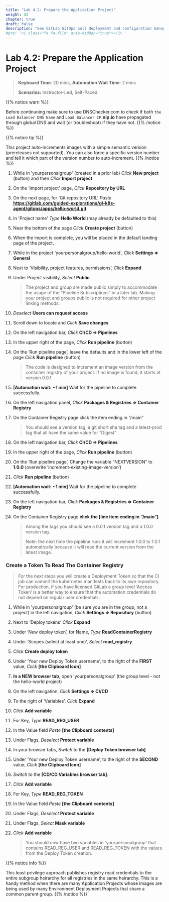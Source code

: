 ```yaml
---
title: "Lab 4.2: Prepare the Application Project"
weight: 42
chapter: true
draft: false
description: "See GitLab GitOps pull deployment and configuration management in action."
#pre: '<i class="fa fa-film" aria-hidden="true"></i> '
---
```


# Lab 4.2: Prepare the Application Project

> **Keyboard Time**: 20 mins, **Automation Wait Time**: 2 mins
>
> **Scenarios:** Instructor-Led, Self-Paced

{{% notice warn %}}

Before continuning make sure to use DNSChecker.com to check if both `the Load Balancer DNS Name` and `Load Balancer IP`**.nip.io** have propagated through global DNS and wait (or troubleshoot) if they have not.
{{% /notice %}}

{{% notice tip %}}

This project auto-increments images with a simple semantic version (prereleases not supported). You can also force a specific version number and tell it which part of the version number to auto-increment.
{{% /notice %}}

1. While in 'yourpersonalgroup' (created in a prior lab) *Click* **New project** (button) and then *Click* **Import project**

2. On the 'Import project' page, *Click* **Repository by URL**

3. On the next page, for 'Git repository URL' *Paste* **https://gitlab.com/guided-explorations/gl-k8s-agent/gitops/apps/hello-world.git**

4. In 'Project name' *Type* **Hello World** (may already be defaulted to this)

5. Near the bottom of the page *Click* **Create project** (button)

6. When the import is complete, you will be placed in the default landing page of the project.

7. While in the project 'yourpersonalgroup/hello-world', *Click* **Settings => General**

8. Next to ‘Visibility, project features, permissions’, *Click* **Expand**

9. Under Project visibility, *Select* **Public**

   > The project and group are made public simply to accommodate the usage of the “Pipeline Subscriptions” in a later lab. Making your project and groups public is not required for other project linking methods.

10. *Deselect* **Users can request access**

11. Scroll down to locate and *Click* **Save changes**

12. On the left navigation bar, *Click* **CI/CD => Pipelines**

13. In the upper right of the page, *Click* **Run pipeline** (button)

14. On the ‘Run pipeline page’, leave the defaults and in the lower left of the page *Click* **Run pipeline** (button)

     > The code is designed to increment an image version from the container registry of your project. If no image is found, it starts at version 0.0.1.

15. **[Automation wait: ~1 min]** Wait for the pipeline to complete successfully.

16. On the left navigation panel, *Click* **Packages & Registries => Container Registry**

17. On the Container Registry page click the item ending in “/main”

     > You should see a version tag, a git short sha tag and a latest-prod tag that all have the same value for “Digest”

18. On the left navigation bar, *Click* **CI/CD => Pipelines**

19. In the upper right of the page, *Click* **Run pipeline** (button)

20. On the ‘Run pipeline page’, Change the variable “NEXTVERSION” to **1.0.0** (overwrite ‘increment-existing-image-version’)

21. *Click* **Run pipeline** (button)

22. **[Automation wait: ~1 min]** Wait for the pipeline to complete successfully.

23. On the left navigation bar, *Click* **Packages & Registries => Container Registry**

24. On the Container Registry page **click the [line item ending in “/main”]**

     > Among the tags you should see a 0.0.1 version tag and a 1.0.0 version tag.
     >
     > Note: the next time the pipeline runs it will increment 1.0.0 to 1.0.1 automatically because it will read the current version from the latest image.

### Create a Token To Read The Container Registry

> For the next steps you will create a Deployment Token so that the CI job can commit the kubernetes manifests back to its own repository. For production, if you have licensed GitLab a group level ‘Access Token’ is a better way to ensure that the automation credentials do not depend on regular user credentials.

1. While in 'yourpersonalgroup' (be sure you are in the group, not a project) in the left navigation, *Click* **Settings => Repository** (button) 

2. Next to ‘Deploy tokens’ *Click* **Expand**

3. Under ‘New deploy token’, for Name, *Type* **ReadContainerRegistry**

4. Under ‘Scopes (select at least one)’, *Select* **read_registry**

5. *Click* **Create deploy token** 

6. Under ‘Your new Deploy Token username’, to the right of the **FIRST** value, *Click* **[the Clipboard Icon]**

7. **In a NEW browser tab**, open 'yourpersonalgroup' (the group level - not the hello-world project)

8. On the left navigation, *Click* **Settings => CI/CD**

9. To the right of ‘Variables’, *Click* **Expand**

10. *Click* **Add variable**

11. For Key, *Type* **READ_REG_USER**

12. In the Value field *Paste* **[the Clipboard contents]**

13. Under Flags, *Deselect* **Protect variable**

14. In your browser tabs, *Switch* to the **[Deploy Token browser tab]**

15. Under ‘Your new Deploy Token username’, to the right of the **SECOND** value, *Click* **[the Clipboard Icon]**

16. *Switch* to the **[CD/CD Variables browser tab]**.

17. *Click* **Add variable**

18. For Key, *Type* **READ_REG_TOKEN**

19. In the Value field *Paste* **[the Clipboard contents]**

20. Under Flags, *Deselect* **Protect variable**

21. Under Flags, *Select* **Mask variable**

22. *Click* **Add variable**

    > You should now have two variables in 'yourpersonalgroup' that contains READ_REG_USER and READ_REG_TOKEN with the values from the Deploy Token creation.

{{% notice info %}}

This least privilege approach publishes registry read credentials to the entire subgroup heirarchy for all registries in the same heirarchy. This is a handy method when there are many Application Projects whose images are being used by many Environment Deployment Projects that share a common parent group.
{{% /notice %}}
